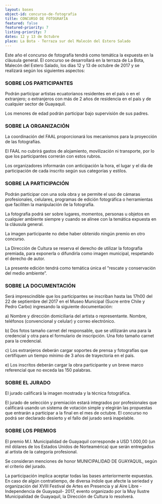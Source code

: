 ```yaml
---
layout: bases
object-id: concurso-de-fotografia
title: CONCURSO DE FOTOGRAFÍA
featured: false
featured-priority: 7
listing-priority: 7
dates: 12 y 13 de Octubre
place: La Bota - Terraza sur del Malecón del Estero Salado
---
```

Este año el concurso de fotografía tendrá como temática la expuesta en la cláusula general. El concurso se desarrollará en la terraza de La Bota, Malecón del Estero Salado, los días 12 y 13 de octubre de 2017 y se realizará según los siguientes aspectos:
 
### SOBRE LOS PARTICIPANTES
Podrán participar artistas ecuatorianos residentes en el país o en el extranjero; o extranjeros con más de 2 años de residencia en el país y de cualquier sector de Guayaquil.  

Los menores de edad podrán participar bajo supervisión de sus padres.
 
### SOBRE LA ORGANIZACIÓN
La coordinación del FAAL proporcionará los mecanismos para la proyección de las fotografías.  

El FAAL no cubrirá gastos de alojamiento, movilización ni transporte, por lo que los participantes correrán con estos rubros.  

Los organizadores informarán con anticipación la hora, el lugar y el día de participación de cada inscrito según sus categorías y estilos.
 
### SOBRE LA PARTICIPACIÓN
Podrán participar con una sola obra y se permite el uso de cámaras profesionales, celulares, programas de edición fotográfica o herramientas que faciliten la manipulación de la fotografía.  

La fotografía podrá ser sobre lugares, momentos, personas u objetos en cualquier ambiente siempre y cuando se alinee con la temática expuesta en la cláusula general.  

La imagen participante no debe haber obtenido ningún premio en otro concurso.  

La Dirección de Cultura se reserva el derecho de utilizar la fotografía premiada, para exponerla o difundirla como imagen municipal, respetando el derecho de autor.  

La presente edición tendrá como temática única el “rescate y conservación del medio ambiente”.
 
### SOBRE LA DOCUMENTACIÓN
Será imprescindible que los participantes se inscriban hasta las 17h00 del 22 de septiembre del 2017 en el Museo Municipal (Sucre entre Chile y Pedro Carbo) ingresando la siguiente documentación:  

a) Nombre y dirección domiciliaria del artista o representante. Nombre, teléfonos (convencional y celular) y correo electrónico.  

b) Dos fotos tamaño carnet del responsable, que se utilizarán una para la credencial y otra para el formulario de inscripción. Una foto tamaño carnet para la credencial.  

c) Los extranjeros deberán cargar soportes de prensa y fotografías que certifiquen un tiempo mínimo de 3 años de trayectoria en el país.  

e) Los inscritos deberán cargar la obra participante y un breve marco referencial que no exceda las 150 palabras.
 
### SOBRE EL JURADO
El jurado calificará la imagen mostrada y la técnica fotográfica.  

El jurado de selección y premiación estará integrados por profesionales que calificará usando un sistema de votación simple y elegirán las propuestas que entrarán a participar a la final en el mes de octubre.  El concurso no podrá ser declarado desierto y el fallo del jurado será inapelable.
 
### SOBRE LOS PREMIOS
El premio M.I. Municipalidad de Guayaquil corresponde a USD 1.000,00 (un mil dólares de los Estados Unidos de Norteamérica) que serán entregados al artista de la categoría profesional.  

Se consideran menciones de honor MUNICIPALIDAD DE GUAYAQUIL, según el criterio del jurado.  

La participación implica aceptar todas las bases anteriormente expuestas. En caso de algún contratiempo, de diversa índole que afecte la seriedad y organización del XVIII Festival de Artes en Presencia y al Aire Libre -Independencia de Guayaquil- 2017, evento organizado por la Muy Ilustre Municipalidad de Guayaquil, la Dirección de Cultura lo resolverá.